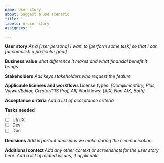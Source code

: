 ```yaml
---
name: User story
about: Suggest a use scenario
title: ''
labels: A-user story
assignees: ''

---
```



**User story**
_As a [user persona] I want to [perform some task] so that I can [accomplish a particular goal]_

<!-- EXAMPLE:
As a designer, I want to save a copy of my mapboards so I can see which areas have been worked on from previous sessions for projects that require stitching together multiple map extents.
-->

**Business value**
_what difference it makes and what financial benefit it brings_

**Stakeholders**
_Add keys stakeholders who request the feature_

**Applicable licenses and workflows**
License types:  _[Complimentary, Plus, Viewer/Editor, Creator/GIS Prof, All]_
Workflows: _[AIX, Non-AIX, Both]_

**Acceptance criteria**
_Add a list of acceptance criteria_

**Tasks needed**
- [ ] UI/UX
- [ ] Dev
- [ ] Doc

**Decisions**
_Add important decisions we make during the communication._

**Additional context**
_Add any other context or screenshots for the user story here.
Add a list of related issues, if applicable_
